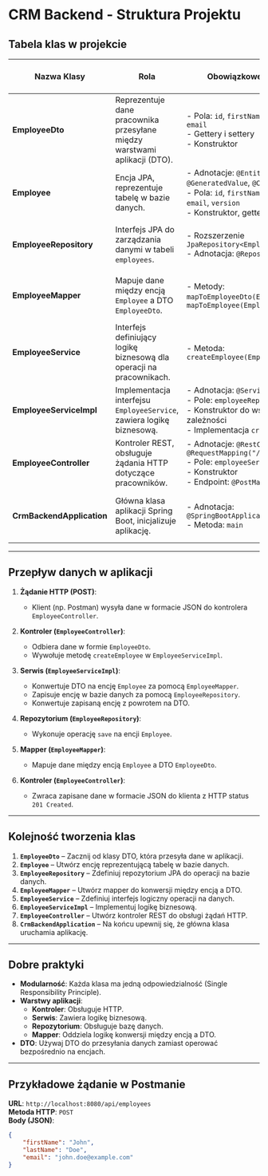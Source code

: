 # CRM Backend - Struktura Projektu

## Tabela klas w projekcie

| **Nazwa Klasy**         | **Rola**                                                                                                   | **Obowiązkowe Elementy**                                                                                                                                                       | **Tworzyć na początek** | **Odwołuje się do/Wysyła dane do**                                                                                 |
|--------------------------|-----------------------------------------------------------------------------------------------------------|--------------------------------------------------------------------------------------------------------------------------------------------------------------------------------|--------------------------|--------------------------------------------------------------------------------------------------------------------|
| **EmployeeDto**          | Reprezentuje dane pracownika przesyłane między warstwami aplikacji (DTO).                                 | - Pola: `id`, `firstName`, `lastName`, `email` <br> - Gettery i settery <br> - Konstruktor                                             | ✔ (1)                    | - Używana przez `EmployeeController`, `EmployeeMapper`, `EmployeeServiceImpl`.                                    |
| **Employee**             | Encja JPA, reprezentuje tabelę w bazie danych.                                                           | - Adnotacje: `@Entity`, `@Table`, `@Id`, `@GeneratedValue`, `@Column`, `@Version` <br> - Pola: `id`, `firstName`, `lastName`, `email`, `version` <br> - Konstruktor, gettery i settery | ✔ (2)                    | - Zarządzana przez `EmployeeRepository`. <br> - Mapowana na DTO w `EmployeeMapper`.                              |
| **EmployeeRepository**   | Interfejs JPA do zarządzania danymi w tabeli `employees`.                                                | - Rozszerzenie `JpaRepository<Employee, Long>` <br> - Adnotacja: `@Repository`                                                          | ✔ (3)                    | - Wywoływana przez `EmployeeServiceImpl` do operacji na bazie danych.                                            |
| **EmployeeMapper**       | Mapuje dane między encją `Employee` a DTO `EmployeeDto`.                                                | - Metody: `mapToEmployeeDto(Employee)` i `mapToEmployee(EmployeeDto)`                                                                   | ✔ (4)                    | - Wywoływana przez `EmployeeServiceImpl` do konwersji między encją a DTO.                                        |
| **EmployeeService**      | Interfejs definiujący logikę biznesową dla operacji na pracownikach.                                     | - Metoda: `createEmployee(EmployeeDto)`                                                                                                  | ✔ (5)                    | - Implementowany przez `EmployeeServiceImpl`.                                                                    |
| **EmployeeServiceImpl**  | Implementacja interfejsu `EmployeeService`, zawiera logikę biznesową.                                   | - Adnotacja: `@Service` <br> - Pole: `employeeRepository` <br> - Konstruktor do wstrzyknięcia zależności <br> - Implementacja `createEmployee` | ✔ (6)                    | - Wywołuje `EmployeeRepository`, `EmployeeMapper`. <br> - Używana przez `EmployeeController`.                   |
| **EmployeeController**   | Kontroler REST, obsługuje żądania HTTP dotyczące pracowników.                                           | - Adnotacje: `@RestController`, `@RequestMapping("/api/employees")` <br> - Pole: `employeeService` <br> - Konstruktor <br> - Endpoint: `@PostMapping` | ✔ (7)                    | - Wywołuje `EmployeeServiceImpl`. <br> - Obsługuje dane od/do klienta (np. Postman).                              |
| **CrmBackendApplication**| Główna klasa aplikacji Spring Boot, inicjalizuje aplikację.                                             | - Adnotacja: `@SpringBootApplication` <br> - Metoda: `main`                                                                                | ✔ (8)                    | - Automatycznie uruchamia Spring Context i rejestruje wszystkie komponenty.                                       |

---

## Przepływ danych w aplikacji

1. **Żądanie HTTP (POST)**:
   - Klient (np. Postman) wysyła dane w formacie JSON do kontrolera `EmployeeController`.

2. **Kontroler (`EmployeeController`)**:
   - Odbiera dane w formie `EmployeeDto`.
   - Wywołuje metodę `createEmployee` w `EmployeeServiceImpl`.

3. **Serwis (`EmployeeServiceImpl`)**:
   - Konwertuje DTO na encję `Employee` za pomocą `EmployeeMapper`.
   - Zapisuje encję w bazie danych za pomocą `EmployeeRepository`.
   - Konwertuje zapisaną encję z powrotem na DTO.

4. **Repozytorium (`EmployeeRepository`)**:
   - Wykonuje operację `save` na encji `Employee`.

5. **Mapper (`EmployeeMapper`)**:
   - Mapuje dane między encją `Employee` a DTO `EmployeeDto`.

6. **Kontroler (`EmployeeController`)**:
   - Zwraca zapisane dane w formacie JSON do klienta z HTTP status `201 Created`.

---

## Kolejność tworzenia klas

1. **`EmployeeDto`** – Zacznij od klasy DTO, która przesyła dane w aplikacji.
2. **`Employee`** – Utwórz encję reprezentującą tabelę w bazie danych.
3. **`EmployeeRepository`** – Zdefiniuj repozytorium JPA do operacji na bazie danych.
4. **`EmployeeMapper`** – Utwórz mapper do konwersji między encją a DTO.
5. **`EmployeeService`** – Zdefiniuj interfejs logiczny operacji na danych.
6. **`EmployeeServiceImpl`** – Implementuj logikę biznesową.
7. **`EmployeeController`** – Utwórz kontroler REST do obsługi żądań HTTP.
8. **`CrmBackendApplication`** – Na końcu upewnij się, że główna klasa uruchamia aplikację.

---

## Dobre praktyki

- **Modularność**: Każda klasa ma jedną odpowiedzialność (Single Responsibility Principle).
- **Warstwy aplikacji**:
  - **Kontroler**: Obsługuje HTTP.
  - **Serwis**: Zawiera logikę biznesową.
  - **Repozytorium**: Obsługuje bazę danych.
  - **Mapper**: Oddziela logikę konwersji między encją a DTO.
- **DTO**: Używaj DTO do przesyłania danych zamiast operować bezpośrednio na encjach.

---

## Przykładowe żądanie w Postmanie

**URL**: `http://localhost:8080/api/employees`  
**Metoda HTTP**: `POST`  
**Body (JSON)**:
```json
{
    "firstName": "John",
    "lastName": "Doe",
    "email": "john.doe@example.com"
}
